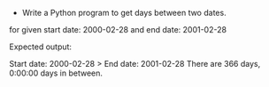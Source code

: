 * Write a Python program to get days between two dates. 

for given start date: 2000-02-28 and end date: 2001-02-28

Expected output:

Start date: 2000-02-28 > End date: 2001-02-28
There are 366 days, 0:00:00 days in between.